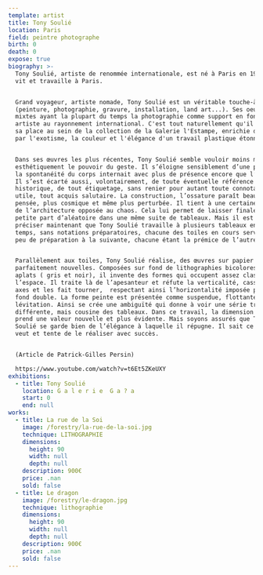 ```yaml
---
template: artist
title: Tony Soulié
location: Paris
field: peintre photographe
birth: 0
death: 0
expose: true
biography: >-
  Tony Soulié, artiste de renommée internationale, est né à Paris en 1955, il
  vit et travaille à Paris.


  Grand voyageur, artiste nomade, Tony Soulié est un véritable touche-à-tout
  (peinture, photographie, gravure, installation, land art...). Ses oeuvres
  mixtes ayant la plupart du temps la photographie comme support en font un
  artiste au rayonnement international. C'est tout naturellement qu'il a trouvé
  sa place au sein de la collection de la Galerie l'Estampe, enrichie désormais
  par l'exotisme, la couleur et l'élégance d'un travail plastique étonnant.


  Dans ses œuvres les plus récentes, Tony Soulié semble vouloir moins marquer
  esthétiquement le pouvoir du geste. Il s’éloigne sensiblement d’une période où
  la spontanéité du corps internait avec plus de présence encore que l’esprit.
  Il s’est écarté aussi, volontairement, de toute éventuelle référence picturale
  historique, de tout étiquetage, sans renier pour autant toute connotation
  utile, tout acquis salutaire. La construction, l’ossature paraît beaucoup plus
  pensée, plus cosmique et même plus perturbée. Il tient à une certaine dualité
  de l’architecture opposée au chaos. Cela lui permet de laisser finalement une
  petite part d’aléatoire dans une même suite de tableaux. Mais il est bon de
  préciser maintenant que Tony Soulié travaille à plusieurs tableaux en même
  temps, sans notations préparatoires, chacune des toiles en cours servant un
  peu de préparation à la suivante, chacune étant la prémice de l’autre.


  Parallèlement aux toiles, Tony Soulié réalise, des œuvres sur papier
  parfaitement nouvelles. Composées sur fond de lithographies bicolores en
  aplats ( gris et noir), il invente des formes qui occupent assez classiquement
  l’espace. Il traite là de l’apesanteur et réfute la verticalité, casses les
  axes et les fait tourner,  respectant ainsi l’horizontalité imposée par le
  fond double. La forme peinte est présentée comme suspendue, flottante, en
  lévitation. Ainsi se crée une ambiguïté qui donne à voir une série très
  différente, mais cousine des tableaux. Dans ce travail, la dimension sensuelle
  prend une valeur nouvelle et plus évidente. Mais soyons assurés que Tony
  Soulié se garde bien de l’élégance à laquelle il répugne. Il sait ce qu’il
  veut et tente de le réaliser avec succès.


  (Article de Patrick-Gilles Persin)

  https://www.youtube.com/watch?v=t6Et5ZKeUXY
exhibitions:
  - title: Tony Soulié
    location: G a l e r i e  G a ? a
    start: 0
    end: null
works:
  - title: La rue de la Soi
    image: /forestry/la-rue-de-la-soi.jpg
    technique: LITHOGRAPHIE
    dimensions:
      height: 90
      width: null
      depth: null
    description: 900€
    price: .nan
    sold: false
  - title: Le dragon
    image: /forestry/le-dragon.jpg
    technique: lithographie
    dimensions:
      height: 90
      width: null
      depth: null
    description: 900€
    price: .nan
    sold: false
---
```


